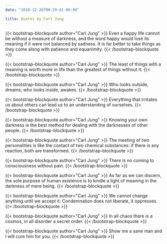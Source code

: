 ```yaml
---
date: "2018-12-26T00:29:41-06:00"

title: Quotes by Carl Jung
---
```


{{< bootstrap-blockquote author="Carl Jung" >}}
Even a happy life cannot be without a measure of darkness, and the word happy would lose its meaning if it were not balanced by sadness. It is far better to take things as they come along with patience and equanimity.
{{< /bootstrap-blockquote >}}

{{< bootstrap-blockquote author="Carl Jung" >}}
The least of things with a meaning is worth more in life than the greatest of things without it.
{{< /bootstrap-blockquote >}}

{{< bootstrap-blockquote author="Carl Jung" >}}
Who looks outside, dreams; who looks inside, awakes.
{{< /bootstrap-blockquote >}}

{{< bootstrap-blockquote author="Carl Jung" >}}
Everything that irritates us about others can lead us to an understanding of ourselves.
{{< /bootstrap-blockquote >}}

{{< bootstrap-blockquote author="Carl Jung" >}}
Knowing your own darkness is the best method for dealing with the darknesses of other people.
{{< /bootstrap-blockquote >}}

{{< bootstrap-blockquote author="Carl Jung" >}}
The meeting of two personalities is like the contact of two chemical substances: if there is any reaction, both are transformed.
{{< /bootstrap-blockquote >}}

{{< bootstrap-blockquote author="Carl Jung" >}}
There is no coming to consciousness without pain.
{{< /bootstrap-blockquote >}}

{{< bootstrap-blockquote author="Carl Jung" >}}
As far as we can discern, the sole purpose of human existence is to kindle a light of meaning in the darkness of mere being.
{{< /bootstrap-blockquote >}}

{{< bootstrap-blockquote author="Carl Jung" >}}
We cannot change anything until we accept it. Condemnation does not liberate, it oppresses.
{{< /bootstrap-blockquote >}}

{{< bootstrap-blockquote author="Carl Jung" >}}
In all chaos there is a cosmos, in all disorder a secret order.
{{< /bootstrap-blockquote >}}

{{< bootstrap-blockquote author="Carl Jung" >}}
Show me a sane man and I will cure him for you.
{{< /bootstrap-blockquote >}}
